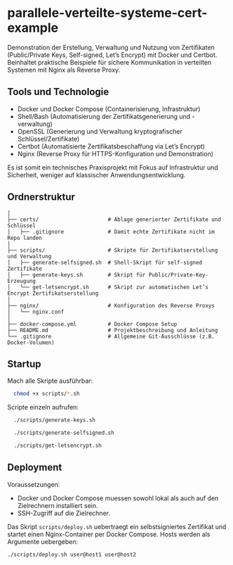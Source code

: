 # parallele-verteilte-systeme-cert-example
Demonstration der Erstellung, Verwaltung und Nutzung von Zertifikaten (Public/Private Keys, Self-signed, Let’s Encrypt) mit Docker und Certbot. Beinhaltet praktische Beispiele für sichere Kommunikation in verteilten Systemen mit Nginx als Reverse Proxy.


## Tools und Technologie 
* Docker und Docker Compose (Containerisierung, Infrastruktur)
* Shell/Bash (Automatisierung der Zertifikatsgenerierung und -verwaltung)
* OpenSSL (Generierung und Verwaltung kryptografischer Schlüssel/Zertifikate)
* Certbot (Automatisierte Zertifikatsbeschaffung via Let’s Encrypt)
* Nginx (Reverse Proxy für HTTPS-Konfiguration und Demonstration)


Es ist somit ein technisches Praxisprojekt mit Fokus auf Infrastruktur und Sicherheit, weniger auf klassischer Anwendungsentwicklung.

## Ordnerstruktur
```
│
├── certs/                      # Ablage generierter Zertifikate und Schlüssel
│   ├── .gitignore              # Damit echte Zertifikate nicht im Repo landen
│
├── scripts/                    # Skripte für Zertifikatserstellung und Verwaltung
│   ├── generate-selfsigned.sh  # Shell-Skript für self-signed Zertifikate
│   ├── generate-keys.sh        # Skript für Public/Private-Key-Erzeugung
│   └── get-letsencrypt.sh      # Skript zur automatischen Let’s Encrypt Zertifikatserstellung
│
├── nginx/                      # Konfiguration des Reverse Proxys
│   └── nginx.conf
│
├── docker-compose.yml          # Docker Compose Setup
├── README.md                   # Projektbeschreibung und Anleitung
└── .gitignore                  # Allgemeine Git-Ausschlüsse (z.B. Docker-Volumen)
```


## Startup
Mach alle Skripte ausführbar:
```bash
  chmod +x scripts/*.sh
```

Scripte einzeln aufrufen: 
```bash
  ./scripts/generate-keys.sh
```

```bash
  ./scripts/generate-selfsigned.sh
```

```bash
  ./scripts/get-letsencrypt.sh
```
## Deployment
Voraussetzungen:
- Docker und Docker Compose muessen sowohl lokal als auch auf den Zielrechnern installiert sein.
- SSH-Zugriff auf die Zielrechner.

Das Skript `scripts/deploy.sh` uebertraegt ein selbstsigniertes Zertifikat und startet einen Nginx-Container per Docker Compose. Hosts werden als Argumente uebergeben:

```bash
./scripts/deploy.sh user@host1 user@host2
```

